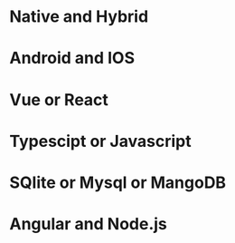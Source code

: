 # Native and Hybrid
# Android and IOS
# Vue or React
# Typescipt or Javascript
# SQlite or Mysql or MangoDB
# Angular and Node.js
